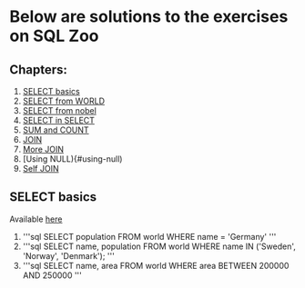# Below are solutions to the exercises on SQL Zoo

## Chapters:
1. [SELECT basics](#select-basics)
2. [SELECT from WORLD](#select-from-world)
3. [SELECT from nobel](#select-from-nobel)
4. [SELECT in SELECT](#select-in-select)
5. [SUM and COUNT](#sum-and-count)
6. [JOIN](#join)
7. [More JOIN](#more-join)
8. [Using NULL){#using-null)
9. [Self JOIN](#self-join)

## SELECT basics
Available [here](https://sqlzoo.net/wiki/SELECT_basics)
1. '''sql
SELECT population FROM world
  WHERE name = 'Germany'
'''
2. '''sql
SELECT name, population FROM world
  WHERE name IN ('Sweden', 'Norway', 'Denmark');
 '''
3. '''sql
SELECT name, area FROM world
  WHERE area BETWEEN 200000 AND 250000
'''
